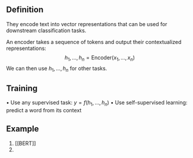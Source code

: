 ## Definition
They encode text into vector representations that can be used for downstream classification tasks. 

An encoder takes a sequence of tokens and output their contextualized representations:
 $$h_1, . . . , h_n = \text{Encoder}(x_1, . . . , x_n)$$
We can then use $h_1, . . . , h_n$ for other tasks. 

## Training
• Use any supervised task: $y =f(h_1,...,h_n)$
• Use self-supervised learning: predict a word from its context


## Example
1. [[BERT]]
2. 
